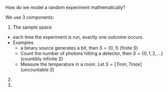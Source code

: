 How do we model a random experiment mathematically?

We use 3 components:
1. The sample space
- each time the experiment is run, exactly one outcome occurs.
- Examples
    - a binary source generates a bit, then $S=\{0,1\}$ (finite $S$)
    - Count the number of photons hitting a detector, then $S=\{0,1,2,...\}$ (countibly infinite $S$)
    - Measure the temperature in a room. Let $S=[Tmin,Tmax]$ (uncountable $S$)
2. 
3. 
